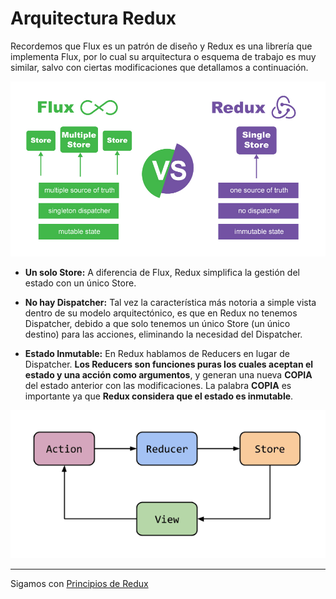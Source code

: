 # Arquitectura Redux

Recordemos que Flux es un patrón de diseño y Redux es una librería que implementa Flux, por lo cual su arquitectura o esquema de trabajo es muy similar, salvo con ciertas modificaciones que detallamos a continuación.

<p float="left">
    <img src="redux-vs-flux.jpg" alt="Workshop Redux en Angular con NgRx" width="550" />
</p>

- **Un solo Store:** A diferencia de Flux, Redux simplifica la gestión del estado con un único Store.

- **No hay Dispatcher:** Tal vez la característica más notoria a simple vista dentro de su modelo arquitectónico, es que en Redux no tenemos Dispatcher, debido a que solo tenemos un único Store (un único destino) para las acciones, eliminando la necesidad del Dispatcher.

- **Estado Inmutable:**  En Redux hablamos de Reducers en lugar de Dispatcher. **Los Reducers son funciones puras los cuales aceptan el estado y una acción como argumentos**, y generan una nueva **COPIA** del estado anterior con las modificaciones. La palabra **COPIA** es importante ya que **Redux considera que el estado es inmutable**.

<p float="left">
    <img src="redux-architect.png" alt="Workshop Redux en Angular con NgRx" width="550" />
</p>

---

Sigamos con [Principios de Redux](../3-redux/3-3-principios-redux.md)
